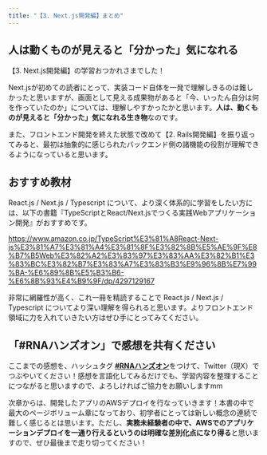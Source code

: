 ```yaml
---
title: "【3. Next.js開発編】まとめ"
---
```


## 人は動くものが見えると「分かった」気になれる

【3. Next.js開発編】の学習おつかれさまでした！

Next.jsが初めての読者にとって、実装コード自体を一発で理解しきるのは難しかったと思いますが、画面として見える成果物があると「今、いったん自分は何を作っていたのか」については、理解しやすかったかと思います。**人は、動くものが見えると「分かった」気になれる生き物**なのです。

また、フロントエンド開発を終えた状態で改めて【2. Rails開発編】を振り返ってみると、最初は抽象的に感じられたバックエンド側の諸機能の役割が理解できるようになっていると思います。

## おすすめ教材

React.js / Next.js / Typescript について、より深く体系的に学習をしたい方には、以下の書籍『TypeScriptとReact/Next.jsでつくる実践Webアプリケーション開発』がおすすめです。

https://www.amazon.co.jp/TypeScript%E3%81%A8React-Next-js%E3%81%A7%E3%81%A4%E3%81%8F%E3%82%8B%E5%AE%9F%E8%B7%B5Web%E3%82%A2%E3%83%97%E3%83%AA%E3%82%B1%E3%83%BC%E3%82%B7%E3%83%A7%E3%83%B3%E9%96%8B%E7%99%BA-%E6%89%8B%E5%B3%B6-%E6%8B%93%E4%B9%9F/dp/4297129167

非常に網羅性が高く、これ一冊を精読することで React.js / Next.js / Typescript についてより深い理解を得られると思います。よりフロントエンド領域に力を入れていきたい方はぜひ手にとってみてください。

## 「#RNAハンズオン」で感想を共有ください

ここまでの感想を、ハッシュタグ [**#RNAハンズオン**](https://twitter.com/intent/tweet?hashtags=RNAハンズオン)をつけて、Twitter（現X）でつぶやいてください！感想を言語化してみるだけでも、学習内容を整理することにつながると思いますので、よろしければご協力をお願いしますmm

次章からは、開発したアプリのAWSデプロイを行なっていきます！本書の中で最大のページボリューム章になっており、初学者にとっては新しい概念の連続で難しく感じるとは思います。ただし、**実務未経験者の中で、AWSでのアプリケーションデプロイを一通り行えるというのは明確な差別化点になり得る**と思いますので、ぜひ最後まで走り切ってください！
